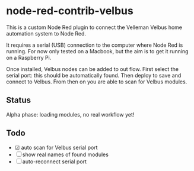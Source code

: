 # node-red-contrib-velbus

This is a custom Node Red plugin to connect the Velleman 
Velbus home automation system to Node Red.

It requires a serial (USB) connection to the computer where
Node Red is running. For now only tested on a Macbook,
but the aim is to get it running on a Raspberry Pi.

Once installed, Velbus nodes can be added to out flow.
First select the serial port: this should be automatically found.
Then deploy to save and connect to Velbus.
From then on you are able to scan for Velbus modules. 


## Status

Alpha phase: loading modules, no real workflow yet!


## Todo

- ☑ auto scan for Velbus serial port
- ☐ show real names of found modules
- ☐ auto-reconnect serial port

